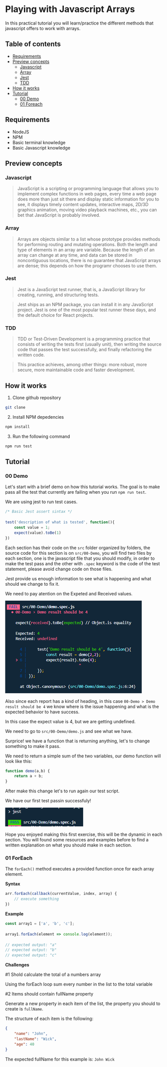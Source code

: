 # Playing with Javascript Arrays

In this practical tutorial you will learn/practice the different methods that javascript offers to work with arrays.

## Table of contents
- [Requirements](#Requirements)
- [Preview concepts](#Preview-concepts)
    - [Javascript](#Javascript)
    - [Array](#Arrays)
    - [Jest](#Jest)
    - [TDD](#TDD)
- [How it works](#How-it-works)
- [Tutorial](#Tutorial)
    - [00 Demo](#00-Demo)
    - [01 Foreach](#01-ForEach)

## Requirements

- NodeJS
- NPM
- Basic terminal knowledge
- Basic Javascript knowledge

## Preview concepts

### Javascript

> JavaScript is a scripting or programming language that allows you to implement complex functions in web pages, every time a web page does more than just sit there and display static information for you to see, it displays timely content updates, interactive maps, 2D/3D graphics animation, moving video playback machines, etc., you can bet that JavaScript is probably involved.

### Array

> Arrays are objects similar to a list whose prototype provides methods for performing routing and mutating operations. Both the length and type of elements in an array are variable. Because the length of an array can change at any time, and data can be stored in noncontiguous locations, there is no guarantee that JavaScript arrays are dense; this depends on how the programr chooses to use them.

### Jest

> Jest is a JavaScript test runner, that is, a JavaScript library for creating, running, and structuring tests.

> Jest ships as an NPM package, you can install it in any JavaScript project. Jest is one of the most popular test runner these days, and the default choice for React projects.

### TDD

> TDD or Test-Driven Development is a programming practice that consists of writing the tests first (usually unit), then writing the source code that passes the test successfully, and finally refactoring the written code.

> This practice achieves, among other things: more robust, more secure, more maintainable code and faster development.

## How it works

1. Clone github repository

```sh
git clone
```

2. Install NPM depedencies

```sh
npm install
```

3. Run the following command

```sh
npm run test
```

## Tutorial

### 00 Demo

Let's start with a brief demo on how this tutorial works. The goal is to make pass all the test that currently are failing when you run `npm run test`.

We are using jest to run test cases.

```js
/* Basic Jest assert sintax */

test('description of what is tested', function(){
    const value = 1;
    expect(value).toBe(1)
})

```
Each section has their code on the `src` folder organized by folders, the source code for this section is on `src/00-Demo`, you will find two files by each section, one is the javascript file that you should modify, in order to make the test pass and the other with `.spec` keyword is the code of the test statement, please avoid change code on those files.

Jest provide us enough information to see what is happening and what should we change to fix it.

We need to pay atention on the Expeted and Received values.

![Demo Ilustration](images/demo-failure.png)

Also since each report has a kind of heading, in this case `00-Demo > Demo result should be 4` we know where is the issue happening and what is the expected behavior to have success.

In this case the expect value is 4, but we are getting undefined.

We need to go to `src/00-Demo/demo.js` and see what we have.

Surprice! we have a function that is returning anything, let's to change something to make it pass.

We need to return a simple sum of the two variables, our demo function will look like this:

```js
function demo(a,b) {
    return a + b;
}
```

After make this change let's to run again our test script.

We have our first test passin successfuly!

![Demo success](images/demo-success.png)

Hope you enjoyed making this first exercise, this will be the dynamic in each section. You will found some resources and examples before to find a written explanation on what you should make in each section.

### 01 ForEach 

The `forEach()` method executes a provided function once for each array element.

**Syntax**

```js
arr.forEach(callback(currentValue, index, array) {
    // execute something
})
```

**Example**

```js
const array1 = ['a', 'b', 'c'];

array1.forEach(element => console.log(element));

// expected output: "a"
// expected output: "b"
// expected output: "c"
```

**Challenges**

#1 Shold calculate the total of a numbers array

Using the forEach loop sum every number in the list to the total variable

#2 Items should contain fullName property

Generate a new property in each item of the list, the property you should to create is `fullName`.

The structure of each item is the following:
```json
{
    "name": "John",
    "lastName": "Wick",
    "age": 40
}
```

The expected fullName for this example is: `John Wick`